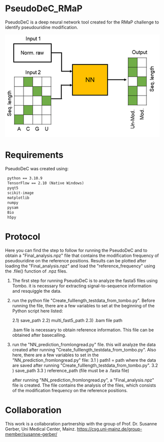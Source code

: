 # PseudoDeC_RMaP

PseudoDeC is a deep neural network tool created for the RMaP challenge to identify pseudouridine modification.

![DLRN graphic window](PseudoDeC_figure.png)

# Requirements

PseudoDeC was created using:

     python == 3.10.9
     TensorFlow == 2.10 (Native Windows)
     pyqt5
     scikit-image
     matplotlib
     numpy
     pysam
     Bio
     h5py
     
# Protocol

Here you can find the step to follow for running the PseudoDeC and to obtain a "Final_analysis.npz" file that contains the modification frequency of pseudouridine
on the reference positions. Results can be plotted after loading the "Final_analysis.npz" and load the "reference_frequency" using the .file() function of .npz files.

1) The first step for running PseudoDeC is to analyze the fasta5 files using Tombo. it is necessary for extracting signal-to-sequence information
and resquiggle the data.

2) run the python file "Create_fulllength_testdata_from_tombo.py". Before running the file, there are a few variables to set at the beginning of
   the Python script here listed:

         
     2.1) save_path
     2.2) multi_fast5_path
     2.3) .bam file path

     .bam file is necessary to obtain reference information. This file can be obtained after basecalling.

4) run the "NN_prediction_fromlongread.py" file. this will analyze the data created after running "Create_fulllength_testdata_from_tombo.py". Also here, there are a few variables
   to set in the "NN_prediction_fromlongread.py" file:
   3.1 ) path1 = path where the data are saved after running "Create_fulllength_testdata_from_tombo.py".
   3.2 ) save_path
   3.3 ) reference_path (file must be a .fasta file)

   after running "NN_prediction_fromlongread.py", a "Final_analysis.npz" file is created. The file contains the analysis of the files, which consists of the modification frequency
   on the reference positions.

# Collaboration

This work is a collaboration partnership with the group of Prof. Dr. Susanne Gerber, Uni Medical Center, Mainz. https://csg.uni-mainz.de/group-member/susanne-gerber/
